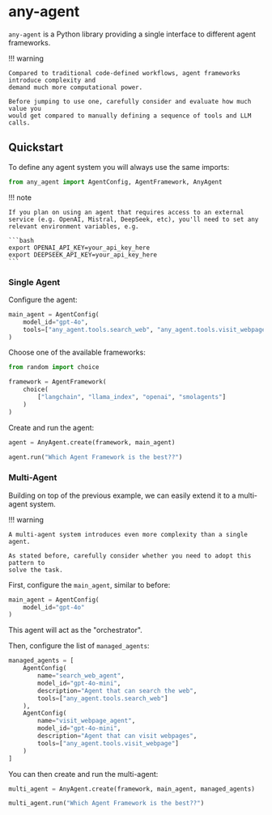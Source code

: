 # **any-agent**

`any-agent` is a Python library providing a single interface to different agent frameworks.

!!! warning

    Compared to traditional code-defined workflows, agent frameworks introduce complexity and
    demand much more computational power.

    Before jumping to use one, carefully consider and evaluate how much value you
    would get compared to manually defining a sequence of tools and LLM calls.

## Quickstart

To define any agent system you will always use the same imports:

```py
from any_agent import AgentConfig, AgentFramework, AnyAgent
```

!!! note

    If you plan on using an agent that requires access to an external service (e.g. OpenAI, Mistral, DeepSeek, etc), you'll need to set any relevant environment variables, e.g.

    ```bash
    export OPENAI_API_KEY=your_api_key_here
    export DEEPSEEK_API_KEY=your_api_key_here
    ```

### Single Agent

Configure the agent:

```py
main_agent = AgentConfig(
    model_id="gpt-4o",
    tools=["any_agent.tools.search_web", "any_agent.tools.visit_webpage"]
)
```

Choose one of the available frameworks:

```py
from random import choice

framework = AgentFramework(
    choice(
        ["langchain", "llama_index", "openai", "smolagents"]
    )
)
```

Create and run the agent:

```py
agent = AnyAgent.create(framework, main_agent)

agent.run("Which Agent Framework is the best??")
```

### Multi-Agent

Building on top of the previous example, we can easily extend it to a multi-agent system.

!!! warning

    A multi-agent system introduces even more complexity than a single agent.

    As stated before, carefully consider whether you need to adopt this pattern to
    solve the task.

First, configure the `main_agent`, similar to before:

```py
main_agent = AgentConfig(
    model_id="gpt-4o"
)
```

This agent will act as the "orchestrator".

Then, configure the list of `managed_agents`:

```py
managed_agents = [
    AgentConfig(
        name="search_web_agent",
        model_id="gpt-4o-mini",
        description="Agent that can search the web",
        tools=["any_agent.tools.search_web"]
    ),
    AgentConfig(
        name="visit_webpage_agent",
        model_id="gpt-4o-mini",
        description="Agent that can visit webpages",
        tools=["any_agent.tools.visit_webpage"]
    )
]
```

You can then create and run the multi-agent:

```py
multi_agent = AnyAgent.create(framework, main_agent, managed_agents)

multi_agent.run("Which Agent Framework is the best??")
```
